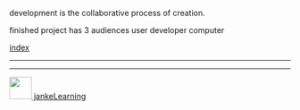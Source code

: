 development is the collaborative process of creation.

finished project has 3 audiences
	user
	developer
	computer

[index](./readme.md)


---
---
[<img src="https://github.com/jankeLearning/diagrams/blob/master/JL_clean.png" width="40" height="40" />  jankeLearning](https://jankelerning.github.io)
